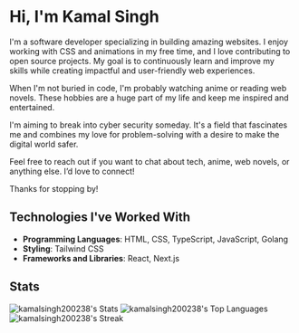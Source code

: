 # Hi, I'm Kamal Singh

I'm a software developer specializing in building amazing websites. I enjoy working with CSS and animations in my free time, and I love contributing to open source projects. My goal is to continuously learn and improve my skills while creating impactful and user-friendly web experiences.

When I'm not buried in code, I'm probably watching anime or reading web novels. These hobbies are a huge part of my life and keep me inspired and entertained.

I'm aiming to break into cyber security someday. It's a field that fascinates me and combines my love for problem-solving with a desire to make the digital world safer.

Feel free to reach out if you want to chat about tech, anime, web novels, or anything else. I’d love to connect!

Thanks for stopping by!

## Technologies I've Worked With

- **Programming Languages**: HTML, CSS, TypeScript, JavaScript, Golang
- **Styling**: Tailwind CSS
- **Frameworks and Libraries**: React, Next.js

## Stats
![kamalsingh200238's Stats](https://github-readme-stats.vercel.app/api?username=kamalsingh200238&theme=nightowl&show_icons=true&hide_border=true&count_private=true)
![kamalsingh200238's Top Languages](https://github-readme-stats.vercel.app/api/top-langs/?username=kamalsingh200238&theme=nightowl&show_icons=true&hide_border=true&layout=compact)
![kamalsingh200238's Streak](https://github-readme-streak-stats.herokuapp.com/?user=kamalsingh200238&theme=nightowl&hide_border=true)
